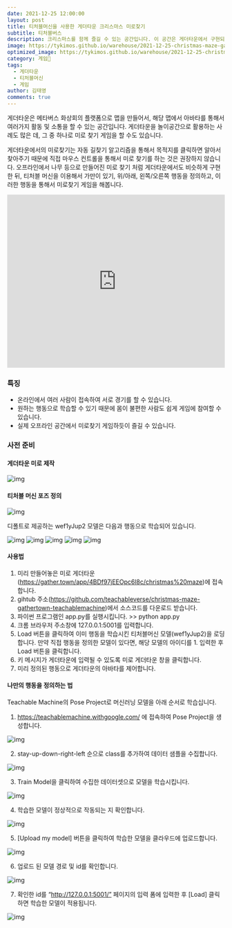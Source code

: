 ```yaml
---
date: 2021-12-25 12:00:00
layout: post
title: 티처블머신을 사용한 게더타운 크리스마스 미로찾기
subtitle: 티처블버스
description: 크리스마스를 함께 즐길 수 있는 공간입니다. 이 공간은 게더타운에서 구현되었고, 티처블머신을 통해 사용자가 원하는 행동으로 제어 방법을 정의할 수 있습니다.
image: https://tykimos.github.io/warehouse/2021-12-25-christmas-maze-gathertown-teachablemachine_title_0.jpg
optimized_image: https://tykimos.github.io/warehouse/2021-12-25-christmas-maze-gathertown-teachablemachine_title_0.jpg
category: 게임
tags:
  - 게더타운
  - 티처블머신
  - 게임
author: 김태영
comments: true
---
```

게더타운은 메타버스 화상회의 플랫폼으로 맵을 만들어서, 해당 맵에서 아바타를 통해서 여러가지 활동 및 소통을 할 수 있는 공간입니다. 게더타운을 놀이공간으로 활용하는 사례도 많은 데, 그 중 하나로 미로 찾기 게임을 할 수도 있습니다.

게더타운에서의 미로찾기는 자동 길찾기 알고리즘을 통해서 목적지를 클릭하면 알아서 찾아주기 때문에 직접 마우스 컨트롤을 통해서 미로 찾기를 하는 것은 권장하지 않습니다. 오프라인에서 나무 등으로 만들어진 미로 찾기 처럼 게더타운에서도 비슷하게 구현한 뒤, 티처블 머신을 이용해서 가만이 있기, 위/아래, 왼쪽/오른쪽 행동을 정의하고, 이러한 행동을 통해서 미로찾기 게임을 해봅니다.

<iframe width="100%" height="400" src="https://www.youtube.com/embed/06PkLEtzNDM" title="YouTube video player" frameborder="0" allow="accelerometer; autoplay; clipboard-write; encrypted-media; gyroscope; picture-in-picture" allowfullscreen></iframe>

### 특징
* 온라인에서 여러 사람이 접속하여 서로 경기를 할 수 있습니다.
* 원하는 행동으로 학습할 수 있기 때문에 몸이 불편한 사람도 쉽게 게임에 참여할 수 있습니다. 
* 실제 오프라인 공간에서 미로찾기 게임하듯이 즐길 수 있습니다. 

### 사전 준비

#### 게더타운 미로 제작

![img](https://tykimos.github.io/warehouse/2021-12-25-christmas-maze-gathertown-teachablemachine_gathertown.jpg)

#### 티처블 머신 포즈 정의

![img](https://tykimos.github.io/warehouse/2021-12-25-christmas-maze-gathertown-teachablemachine_tmmodel.jpg)

디폴트로 제공하는 wef1yJup2 모델은 다음과 행동으로 학습되어 있습니다. 

![img](https://tykimos.github.io/warehouse/2021-12-25-christmas-maze-gathertown-teachablemachine_tmmodel_stay.jpg)
![img](https://tykimos.github.io/warehouse/2021-12-25-christmas-maze-gathertown-teachablemachine_tmmodel_up.jpg)
![img](https://tykimos.github.io/warehouse/2021-12-25-christmas-maze-gathertown-teachablemachine_tmmodel_down.jpg)
![img](https://tykimos.github.io/warehouse/2021-12-25-christmas-maze-gathertown-teachablemachine_tmmodel_right.jpg)
![img](https://tykimos.github.io/warehouse/2021-12-25-christmas-maze-gathertown-teachablemachine_tmmodel_left.jpg)

#### 사용법

1. 미리 만들어놓은 미로 게더타운(https://gather.town/app/4BDf97jEEOpc6l8c/christmas%20maze)에 접속합니다.
1. gihtub 주소(https://github.com/teachableverse/christmas-maze-gathertown-teachablemachine)에서 소스코드를 다운로드 받습니다. 
1. 파이썬 프로그램인 app.py를 실행시킵니다. >> python app.py
1. 크롬 브라우저 주소창에 127.0.0.1:5001를 입력합니다.
1. Load 버튼을 클릭하여 이미 행동을 학습시킨 티처블머신 모델(wef1yJup2)을 로딩합니다. 만약 직접 행동을 정의한 모델이 있다면, 해당 모델의 아이디를 1. 입력한 후 Load 버튼을 클릭합니다.
1. 키 메시지가 게더타운에 입력될 수 있도록 미로 게더타운 창을 클릭합니다.
1. 미리 정의된 행동으로 게더타운의 아바타를 제어합니다.

#### 나만의 행동을 정의하는 법

Teachable Machine의 Pose Project로 머신러닝 모델을 아래 순서로 학습십니다. 

1. https://teachablemachine.withgoogle.com/ 에 접속하여 Pose Project을 생성합니다.

![img](https://tykimos.github.io/warehouse/2021-12-25-christmas-maze-gathertown-teachablemachine_tmmodel_training_0.jpg)

2. stay-up-down-right-left 순으로 class를 추가하여 데이터 샘플을 수집합니다.

![img](https://tykimos.github.io/warehouse/2021-12-25-christmas-maze-gathertown-teachablemachine_tmmodel_training_1.jpg)

3. Train Model을 클릭하여 수집한 데이터셋으로 모델을 학습시킵니다.

![img](https://tykimos.github.io/warehouse/2021-12-25-christmas-maze-gathertown-teachablemachine_tmmodel_training_2.jpg)

4. 학습한 모델이 정상적으로 작동되는 지 확인합니다.

![img](https://tykimos.github.io/warehouse/2021-12-25-christmas-maze-gathertown-teachablemachine_tmmodel_training_3.jpg)

5. [Upload my model] 버튼을 클릭하여 학습한 모델을 클라우드에 업로드합니다.

![img](https://tykimos.github.io/warehouse/2021-12-25-christmas-maze-gathertown-teachablemachine_tmmodel_training_4.jpg)

6. 업로드 된 모델 경로 및 id를 확인합니다. 

![img](https://tykimos.github.io/warehouse/2021-12-25-christmas-maze-gathertown-teachablemachine_tmmodel_training_5.jpg)

7. 확인한 id를 “http://127.0.0.1:5001/” 페이지의 입력 폼에 입력한 후 [Load] 클릭하면 학습한 모델이 적용됩니다.

![img](https://tykimos.github.io/warehouse/2021-12-25-christmas-maze-gathertown-teachablemachine_tmmodel_training_6.jpg)